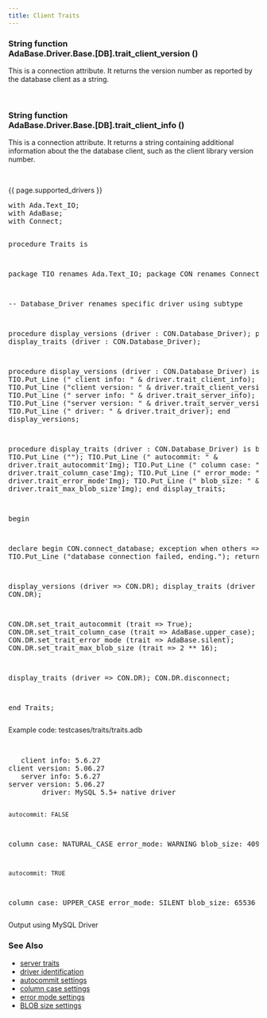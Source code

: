 ```yaml
---
title: Client Traits
---
```


<div class="leftside">
<h3>String function<br/>
AdaBase.Driver.Base.[DB].trait_client_version ()</h3>
<p>This is a connection attribute.  It returns the version number as reported by
the database client as a string.</p>
<br/>
<h3>String function<br/>
AdaBase.Driver.Base.[DB].trait_client_info ()</h3>
<p>This is a connection attribute.  It returns a string containing additional
information about the the database client, such as the client library version
number.</p>
<br/>
<p>{{ page.supported_drivers }}</p>
<pre class="code">
with Ada.Text_IO;
with AdaBase;
with Connect;

procedure Traits is

   package TIO renames Ada.Text_IO;
   package CON renames Connect;

   --  Database_Driver renames specific driver using subtype

   procedure display_versions (driver : CON.Database_Driver);
   procedure display_traits   (driver : CON.Database_Driver);

   procedure display_versions (driver : CON.Database_Driver) is
   begin
      TIO.Put_Line ("   client info: " & driver.trait_client_info);
      TIO.Put_Line ("client version: " & driver.trait_client_version);
      TIO.Put_Line ("   server info: " & driver.trait_server_info);
      TIO.Put_Line ("server version: " & driver.trait_server_version);
      TIO.Put_Line ("        driver: " & driver.trait_driver);
   end display_versions;

   procedure display_traits (driver : CON.Database_Driver) is
   begin
      TIO.Put_Line ("");
      TIO.Put_Line ("    autocommit: " & driver.trait_autocommit'Img);
      TIO.Put_Line ("   column case: " & driver.trait_column_case'Img);
      TIO.Put_Line ("    error_mode: " & driver.trait_error_mode'Img);
      TIO.Put_Line ("     blob_size: " & driver.trait_max_blob_size'Img);
   end display_traits;

begin

   declare
   begin
      CON.connect_database;
   exception
      when others =>
         TIO.Put_Line ("database connection failed, ending.");
         return;
   end;

   display_versions (driver => CON.DR);
   display_traits   (driver => CON.DR);

   CON.DR.set_trait_autocommit    (trait => True);
   CON.DR.set_trait_column_case   (trait => AdaBase.upper_case);
   CON.DR.set_trait_error_mode    (trait => AdaBase.silent);
   CON.DR.set_trait_max_blob_size (trait => 2 ** 16);

   display_traits   (driver => CON.DR);
   CON.DR.disconnect;

end Traits;
</pre>
<p class="caption">Example code: testcases/traits/traits.adb</p>
<br/>
<pre class="output">
   client info: 5.6.27
client version: 5.06.27
   server info: 5.6.27
server version: 5.06.27
        driver: MySQL 5.5+ native driver

    autocommit: FALSE
   column case: NATURAL_CASE
    error_mode: WARNING
     blob_size:  4096

    autocommit: TRUE
   column case: UPPER_CASE
    error_mode: SILENT
     blob_size:  65536
</pre>
<p class="caption">Output using MySQL Driver</p>
</div>
<div class="sidenav">
  <h3>See Also</h3>
  <ul>
    <li><a href="trait_server.html">server traits</a></li>
    <li><a href="trait_driver.html">driver identification</a></li>
    <li><a href="autocommit.html">autocommit settings</a></li>
    <li><a href="column_case.html">column case settings</a></li>
    <li><a href="error_mode.html">error mode settings</a></li>
    <li><a href="max_blob_size.html">BLOB size settings</a></li>
  </ul>
</div>
